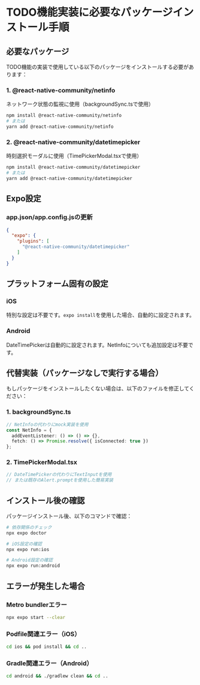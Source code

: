 # TODO機能実装に必要なパッケージインストール手順

## 必要なパッケージ

TODO機能の実装で使用している以下のパッケージをインストールする必要があります：

### 1. @react-native-community/netinfo
ネットワーク状態の監視に使用（backgroundSync.tsで使用）

```bash
npm install @react-native-community/netinfo
# または
yarn add @react-native-community/netinfo
```

### 2. @react-native-community/datetimepicker
時刻選択モーダルに使用（TimePickerModal.tsxで使用）

```bash
npm install @react-native-community/datetimepicker
# または
yarn add @react-native-community/datetimepicker
```

## Expo設定

### app.json/app.config.jsの更新
```json
{
  "expo": {
    "plugins": [
      "@react-native-community/datetimepicker"
    ]
  }
}
```

## プラットフォーム固有の設定

### iOS
特別な設定は不要です。`expo install`を使用した場合、自動的に設定されます。

### Android
DateTimePickerは自動的に設定されます。NetInfoについても追加設定は不要です。

## 代替実装（パッケージなしで実行する場合）

もしパッケージをインストールしたくない場合は、以下のファイルを修正してください：

### 1. backgroundSync.ts
```typescript
// NetInfoの代わりにmock実装を使用
const NetInfo = {
  addEventListener: () => () => {},
  fetch: () => Promise.resolve({ isConnected: true })
};
```

### 2. TimePickerModal.tsx
```typescript
// DateTimePickerの代わりにTextInputを使用
// または既存のAlert.promptを使用した簡易実装
```

## インストール後の確認

パッケージインストール後、以下のコマンドで確認：

```bash
# 依存関係のチェック
npx expo doctor

# iOS設定の確認
npx expo run:ios

# Android設定の確認  
npx expo run:android
```

## エラーが発生した場合

### Metro bundlerエラー
```bash
npx expo start --clear
```

### Podfile関連エラー（iOS）
```bash
cd ios && pod install && cd ..
```

### Gradle関連エラー（Android）
```bash
cd android && ./gradlew clean && cd ..
```